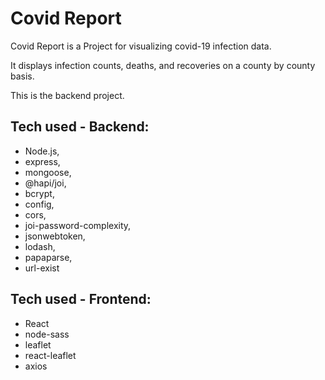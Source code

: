 Covid Report
============

Covid Report is a Project for visualizing covid-19 infection data.

It displays infection counts, deaths, and recoveries on a county by county basis.

This is the backend project.

Tech used - Backend:
-------------------
<ul>
  <li>Node.js,</li>
  <li>express,</li>
<li>mongoose,</li>
<li>@hapi/joi,</li>
<li>bcrypt,</li>
<li>config,</li>
<li>cors,</li>
<li>joi-password-complexity,</li>
<li>jsonwebtoken,</li>
<li>lodash,</li>
<li>papaparse,</li>
<li>url-exist</li>
</ul>

Tech used - Frontend:
--------------------
<ul>
<li>React</li>
<li>node-sass</li>
<li>leaflet</li>
<li>react-leaflet</li>
<li>axios</li>
</ul>
